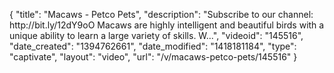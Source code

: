 {
    "title": "Macaws - Petco Pets",
    "description": "Subscribe to our channel: http:\/\/bit.ly\/12dY9oO Macaws are highly intelligent and beautiful birds with a unique ability to learn a large variety of skills. W...",
    "videoid": "145516",
    "date_created": "1394762661",
    "date_modified": "1418181184",
    "type": "captivate",
    "layout": "video",
    "url": "\/v\/macaws-petco-pets\/145516"
}